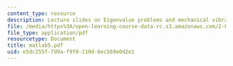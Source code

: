 ```yaml
---
content_type: resource
description: Lecture slides on Eigenvalue problems and mechanical vibration.
file: /media/https%3A/open-learning-course-data-rc.s3.amazonaws.com/2-003j-dynamics-and-control-i-fall-2007/e5dc255f7d9af9f0110d6ec569e0d2e1_matlab5.pdf
file_type: application/pdf
resourcetype: Document
title: matlab5.pdf
uid: e5dc255f-7d9a-f9f0-110d-6ec569e0d2e1
---
```

